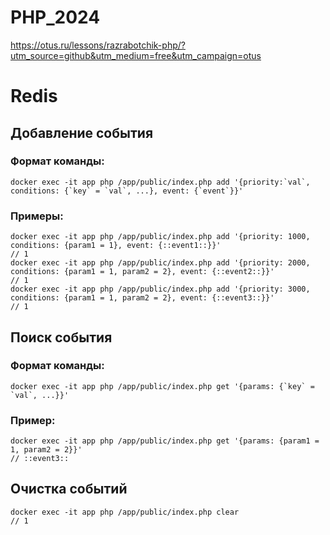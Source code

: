 # PHP_2024

https://otus.ru/lessons/razrabotchik-php/?utm_source=github&utm_medium=free&utm_campaign=otus

# Redis

## Добавление события

### Формат команды:
    docker exec -it app php /app/public/index.php add '{priority:`val`, conditions: {`key` = `val`, ...}, event: {`event`}}'

### Примеры:
    docker exec -it app php /app/public/index.php add '{priority: 1000, conditions: {param1 = 1}, event: {::event1::}}'
    // 1
    docker exec -it app php /app/public/index.php add '{priority: 2000, conditions: {param1 = 1, param2 = 2}, event: {::event2::}}'
    // 1
    docker exec -it app php /app/public/index.php add '{priority: 3000, conditions: {param1 = 1, param2 = 2}, event: {::event3::}}'
    // 1

## Поиск события
### Формат команды:
    docker exec -it app php /app/public/index.php get '{params: {`key` = `val`, ...}}'

### Пример:
    docker exec -it app php /app/public/index.php get '{params: {param1 = 1, param2 = 2}}'
    // ::event3::

## Очистка событий

    docker exec -it app php /app/public/index.php clear
    // 1
